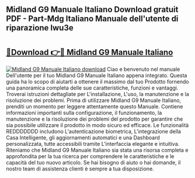 ## Midland G9 Manuale Italiano Download gratuit PDF - Part-Mdg Italiano Manuale dell'utente di riparazione lwu3e

# <h2><a href="http://dffdrre.blite.top/?on=Midland+G9+Manuale+Italiano">🔗Download 👉🔴 Midland G9 Manuale Italiano</a></h2>

[![Midland G9 Manuale Italiano download](https://i.imgur.com/lujVjoI.png)](http://dffdrre.blite.top/?on=Midland+G9+Manuale+Italiano)
Ciao e benvenuto nel manuale Dell'utente per il tuo Midland G9 Manuale Italiano appena integrato. Questa guida ha lo scopo di aiutarti a ottenere il massimo dal tuo Prodotto fornendo una panoramica completa delle sue caratteristiche, funzioni e vantaggi. Troverai istruzioni dettagliate per L'installazione, L'uso, la manutenzione e la risoluzione dei problemi. Prima di utilizzare Midland G9 Manuale Italiano, prenditi un momento per leggere attentamente questo Manuale. Contiene informazioni importanti sulla configurazione, il funzionamento, la manutenzione e la risoluzione dei problemi del prodotto per garantire che sia possibile utilizzare il prodotto in modo sicuro ed efficace. Le funzionalità REDDDDDDD includono L'autenticazione biometrica, L'integrazione della Casa Intelligente, gli aggiornamenti automatici e una Dashboard personalizzata, tutte accessibili tramite L'interfaccia elegante e intuitiva. Riteniamo che Midland G9 Manuale Italiano sia stata una risorsa completa e approfondita per la tua ricerca per comprendere le caratteristiche e le capacità del tuo nuovo articolo. Se hai bisogno di aiuto o hai domande, il nostro team di assistenza clienti è sempre a tua disposizione.
